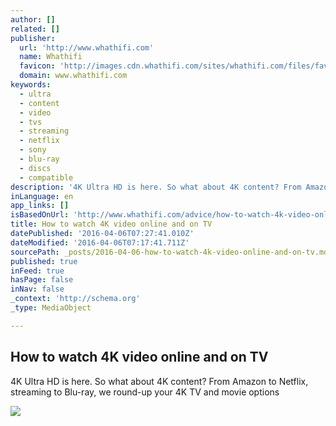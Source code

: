 ```yaml
---
author: []
related: []
publisher:
  url: 'http://www.whathifi.com'
  name: Whathifi
  favicon: 'http://images.cdn.whathifi.com/sites/whathifi.com/files/favicon-01_0.jpg'
  domain: www.whathifi.com
keywords:
  - ultra
  - content
  - video
  - tvs
  - streaming
  - netflix
  - sony
  - blu-ray
  - discs
  - compatible
description: '4K Ultra HD is here. So what about 4K content? From Amazon to Netflix, streaming to Blu-ray, we round-up your 4K TV and movie options'
inLanguage: en
app_links: []
isBasedOnUrl: 'http://www.whathifi.com/advice/how-to-watch-4k-video-online-and-tv'
title: How to watch 4K video online and on TV
datePublished: '2016-04-06T07:27:41.010Z'
dateModified: '2016-04-06T07:17:41.711Z'
sourcePath: _posts/2016-04-06-how-to-watch-4k-video-online-and-on-tv.md
published: true
inFeed: true
hasPage: false
inNav: false
_context: 'http://schema.org'
_type: MediaObject

---
```

<article style=""><h1>How to watch 4K video online and on TV</h1><p>4K Ultra HD is here. So what about 4K content? From Amazon to Netflix, streaming to Blu-ray, we round-up your 4K TV and movie options</p><img src="http://images.cdn.whathifi.com/sites/whathifi.com/files/styles/news_menu_video_thumbnail/public/brands/news/2016-feb/bristol_show_deals.jpg?itok=WRtictzP&amp;timestamp=1456513281" /></article>